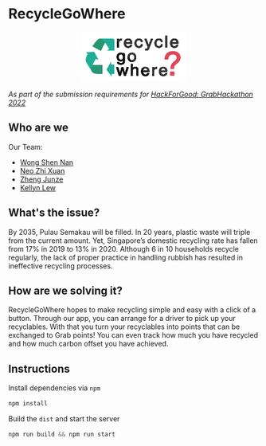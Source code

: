 # RecycleGoWhere

<p align="center">
  <img height="100px" src="./public/recyclegowhere.png" />
</p>

<em>As part of the submission requirements for
<a href='https://grabhackforgood.hackerearth.com/'> HackForGood: GrabHackathon 2022</a>
</em>

## Who are we

Our Team:

- [Wong Shen Nan](https://github.com/wongsn)
- [Neo Zhi Xuan](https://github.com/neozhixuan)
- [Zheng Junze](https://gin33sg.notion.site/f8a8bb1e61c34419b8bfc6e40557800f?v=d65401a4ec164804844b80535397d1d8)
- [Kellyn Lew](https://www.linkedin.com/in/kellyn-lew/)

## What's the issue?

By 2035, Pulau Semakau will be filled. In 20 years, plastic waste will triple from the current amount. Yet, Singapore’s domestic recycling rate has fallen from 17% in 2019 to 13% in 2020. Although 6 in 10 households recycle regularly, the lack of proper practice in handling rubbish has resulted in ineffective recycling processes.

## How are we solving it?

RecycleGoWhere hopes to make recycling simple and easy with a click of a button. Through our app, you can arrange for a driver to pick up your recyclables. With that you turn your recyclables into points that can be exchanged to Grab points! You can even track how much you have recycled and how much carbon offset you have achieved.

## Instructions

Install dependencies via `npm`

```js
npm install
```

Build the `dist` and start the server

```js
npm run build && npm run start
```
